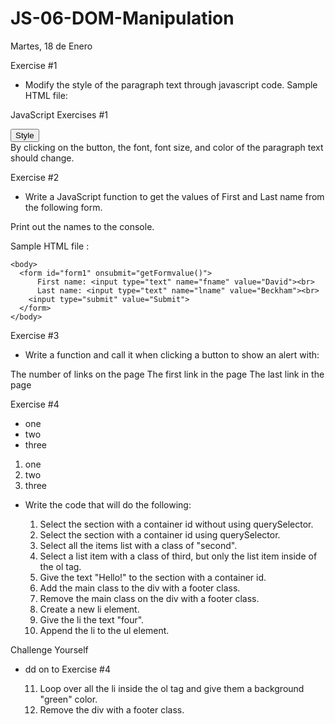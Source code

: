 # JS-06-DOM-Manipulation
Martes, 18 de Enero


Exercise #1
- Modify the style of the paragraph text through javascript code. Sample HTML file:

<!DOCTYPE html>
<html>
  <head>
    <meta charset=utf-8 />
    <title>JS DOM paragraph style</title>
  </head> 
  
  <body>
    <p id="text">JavaScript Exercises #1</p> 
    <div>
      <button id="jsstyle" onclick="js_style()">Style</button>
    </div>
  </body>
</html>
By clicking on the button, the font, font size, and color of the paragraph text should change.



Exercise #2
- Write a JavaScript function to get the values of First and Last name from the following form.

Print out the names to the console.

Sample HTML file :

<!DOCTYPE html>
  <html>
    <head>
      <meta charset=utf-8 />
      <title>Return first and last name from a form - w3resource</title>
    </head>
    
    <body>
      <form id="form1" onsubmit="getFormvalue()">
          First name: <input type="text" name="fname" value="David"><br>
          Last name: <input type="text" name="lname" value="Beckham"><br>
        <input type="submit" value="Submit">
      </form>
    </body>
</html>


Exercise #3

- Write a function and call it when clicking a button to show an alert with:

The number of links on the page
The first link in the page
The last link in the page




Exercise #4


<!DOCTYPE html>
<html lang="en">
<head>
    <meta charset="UTF-8">
    <title>Document</title>
</head>
<body>
    <div class="header">
    </div>
    <section id="container">
        <ul>
            <li class="first">one</li>
            <li class="second">two</li>
            <li class="third">three</li>
        </ul>
        <ol>
            <li class="first">one</li>
            <li class="second">two</li>
            <li class="third">three</li>
        </ol>
    </section>
    <div class="footer">
    </div>
</body>
</html>

- Write the code that will do the following:

   1. Select the section with a container id without using querySelector.
   2. Select the section with a container id using querySelector.
   3. Select all the items list with a class of "second".
   4. Select a list item with a class of third, but only the list item inside of the ol tag.
   5. Give the text "Hello!" to the section with a container id.
   6. Add the main class to the div with a footer class.
   7. Remove the main class on the div with a footer class.
   8. Create a new li element.
   9. Give the li the text "four".
  10. Append the li to the ul element.


Challenge Yourself
- dd on to Exercise #4

  11. Loop over all the li inside the ol tag and give them a background "green" color.
  12. Remove the div with a footer class.
  
